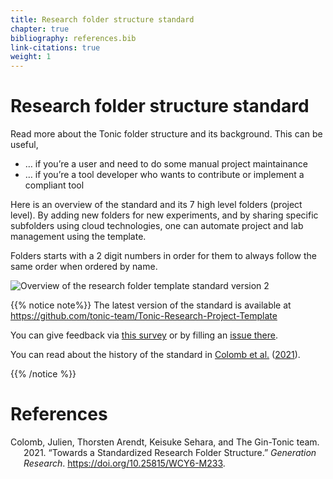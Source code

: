 ```yaml
---
title: Research folder structure standard
chapter: true
bibliography: references.bib
link-citations: true
weight: 1
---
```


# Research folder structure standard

Read more about the Tonic folder structure and its background. This can be useful,

- … if you’re a user and need to do some manual project maintainance
- … if you’re a tool developer who wants to contribute or implement a compliant tool

Here is an overview of the standard and its 7 high level folders (project level).
By adding new folders for new experiments, and by sharing specific subfolders using cloud technologies,
one can automate project and lab management using the template.

Folders starts with a 2 digit numbers in order for them to always follow the same order when ordered by name.

![Overview of the research folder template standard version 2](/standard/_index_files/fig4.png)

{{% notice note%}}
The latest version of the standard is available at
<https://github.com/tonic-team/Tonic-Research-Project-Template>

You can give feedback via [this survey](https://umfrage.hu-berlin.de/index.php/617633?lang=en) or by filling an [issue there](https://github.com/tonic-team/Tonic-Research-Project-Template/issues).

You can read about the history of the standard in [Colomb et al.](#ref-Colomb:2021vl) ([2021](#ref-Colomb:2021vl)).

{{% /notice %}}

# References

<div id="refs" class="references csl-bib-body hanging-indent">

<div id="ref-Colomb:2021vl" class="csl-entry">

Colomb, Julien, Thorsten Arendt, Keisuke Sehara, and The Gin-Tonic team. 2021. “Towards a Standardized Research Folder Structure.” _Generation Research_. <https://doi.org/10.25815/WCY6-M233>.

</div>

</div>
